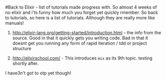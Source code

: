 #Back to Elixir - list of tutorials made progress with. So almost 4 weeks of no elixir and i'ts funny how much you forget yet quickly rmember. So back to tutorials, so here is a list of tutorials. Although they are really more like manuals!

1.	http://elixir-lang.org/getting-started/introduction.html - the info from the source. Good in that it quickly gets you writing code. Bad in that it doesnt get you running any form of rapid iteration / tdd or project structure

2.	http://elixirschool.com/ - This introduces `mix` as its 9th topic. testing shortly after.

I have3n't got to otp yet though!
